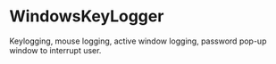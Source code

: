 # WindowsKeyLogger
Keylogging, mouse logging, active window logging, password pop-up window to interrupt user.
